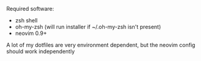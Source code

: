 Required software:

- zsh shell
- oh-my-zsh (will run installer if ~/.oh-my-zsh isn't present)
- neovim 0.9+


A lot of my dotfiles are very environment dependent, but the neovim config should work independently
